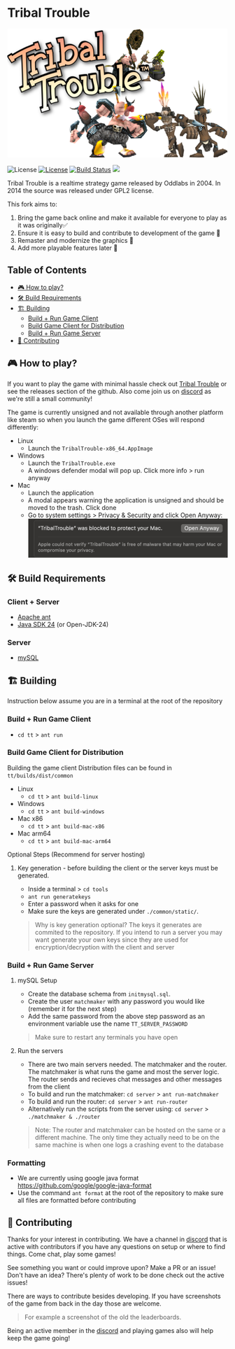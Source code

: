 
# Tribal Trouble

![Tribal Trouble](./.github/images/tt_logo.png)

![License](https://img.shields.io/badge/license-GPLv2-orange.svg)
[![License](https://img.shields.io/badge/license-MIT-blue.svg)](LICENSE)
[![Build Status](https://github.com/RcubDev/limbo_console_sharp/actions/workflows/build-and-publish.yaml/badge.svg)](https://github.com//OmarAMokhtar/tribaltrouble)
[![](https://dcbadge.limes.pink/api/server/https://discord.gg/j8PZyGBZt5?style=flat)](https://discord.gg/j8PZyGBZt5?style=flat)

Tribal Trouble is a realtime strategy game released by Oddlabs in 2004. In 2014 the source was released under GPL2 license.

This fork aims to:

1. Bring the game back online and make it available for everyone to play as it was originally✅
2. Ensure it is easy to build and contribute to development of the game 🚧
3. Remaster and modernize the graphics 🚧
4. Add more playable features later 🚧

## Table of Contents

- [🎮 How to play?](#-how-to-play)
- [🛠️ Build Requirements](#-build-requirements)
- [🏗️ Building](#-building)
  - [Build + Run Game Client](#build--run-game-client)
  - [Build Game Client for Distribution](#build-game-client-for-distribution)
  - [Build + Run Game Server](#build--run-game-server)
- [🤝 Contributing](#-contributing)

## 🎮 How to play?

If you want to play the game with minimal hassle check out [Tribal Trouble](https://tribaltrouble.org) or see the releases section of the github. Also come join us on [discord](https://discord.gg/j8PZyGBZt5) as we're still a small community!

The game is currently unsigned and not available through another platform like steam so when you launch the game different OSes will respond differently:

- Linux
  - Launch the `TribalTrouble-x86_64.AppImage`
- Windows
  - Launch the `TribalTrouble.exe`
  - A windows defender modal will pop up. Click more info > run anyway
- Mac
  - Launch the application
  - A modal appears warning the application is unsigned and should be moved to the trash. Click done
  - Go to system settings > Privacy & Security and click Open Anyway:
    ![Not Opened on Mac](./.github/images/open_anyway_mac.png)

## 🛠️ Build Requirements

### Client + Server

- [Apache ant](https://ant.apache.org/)
- [Java SDK 24](https://www.oracle.com/java/technologies/downloads/) (or Open-JDK-24)

### Server

- [mySQL](https://dev.mysql.com/downloads/mysql/)

## 🏗️ Building

Instruction below assume you are in a terminal at the root of the repository

### Build + Run Game Client

- `cd tt` > `ant run`

### Build Game Client for Distribution

Building the game client Distribution files can be found in `tt/builds/dist/common`

- Linux
  - `cd tt` > `ant build-linux`
- Windows
  - `cd tt` > `ant build-windows`
- Mac x86
  - `cd tt` > `ant build-mac-x86`
- Mac arm64
  - `cd tt` > `ant build-mac-arm64`

Optional Steps (Recommend for server hosting)

1. Key generation - before building the client or the server keys must be generated.
    - Inside a terminal > `cd tools`
    - `ant run generatekeys`
    - Enter a password when it asks for one
    - Make sure the keys are generated under `./common/static/`.

    > Why is key generation optional? The keys it generates are commited to the repository. If you intend to run a server you may want generate your own keys since they are used for encryption/decryption with the client and server

### Build + Run Game Server

1. mySQL Setup
    - Create the database schema from `initmysql.sql`.
    - Create the user `matchmaker` with any password you  would like (remember it for the next step)
    - Add the same password from the above step password as an environment variable use the name `TT_SERVER_PASSWORD`

    > Make sure to restart any terminals you have open

2. Run the servers
     - There are two main servers needed. The matchmaker and the router. The matchmaker is what runs the game and most the server logic. The router sends and recieves chat messages and other messages from the client
     - To build and run the matchmaker: `cd server` > `ant run-matchmaker`
     - To build and run the router: `cd server` > `ant run-router`
     - Alternatively run the scripts from the server using: `cd server` > `./matchmaker & ./router`

     > Note: The router and matchmaker can be hosted on the same or a different machine. The only time they actually need to be on the same machine is when one logs a crashing event to the database

### Formatting

- We are currently using google java format <https://github.com/google/google-java-format>
- Use the command `ant format` at the root of the repository to make sure all files are formatted before contributing

## 🤝 Contributing

Thanks for your interest in contributing. We have a channel in [discord](https://discord.gg/j8PZyGBZt5) that is active with contributors if you have any questions on setup or where to find things. Come chat, play some games!

See something you want or could improve upon? Make a PR or an issue! Don't have an idea? There's plenty of work to be done check out the active issues!

There are ways to contribute besides developing. If you have screenshots of the game from back in the day those are welcome.

> For example a screenshot of the old the leaderboards.

Being an active member in the [discord](https://discord.gg/j8PZyGBZt5) and playing games also will help keep the game going!
